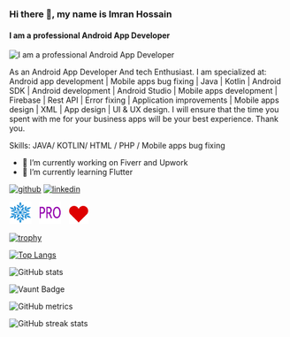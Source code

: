 ### Hi there 👋, my name is Imran Hossain
#### I am a professional Android App Developer
![I am a professional Android App Developer](https://media.licdn.com/dms/image/v2/D5616AQEbqPxRpU_0yg/profile-displaybackgroundimage-shrink_350_1400/profile-displaybackgroundimage-shrink_350_1400/0/1708336660275?e=1740009600&v=beta&t=rbqH511Gv_RD271FtiNn1zgeUafbvnuaJ8xQWCF4vr0)

As an Android App Developer And tech Enthusiast. I am specialized at: Android app development | Mobile apps bug fixing | Java | Kotlin | Android SDK | Android development | Android Studio | Mobile apps development | Firebase | Rest API | Error fixing | Application improvements | Mobile apps design | XML | App design | UI & UX design. I will ensure that the time you spent with me for your business apps will be your best experience. Thank you.

Skills: JAVA/ KOTLIN/ HTML / PHP / Mobile apps bug fixing

- 🔭 I’m currently working on Fiverr and Upwork 
- 🌱 I’m currently learning Flutter 


[<img src='https://cdn.jsdelivr.net/npm/simple-icons@3.0.1/icons/github.svg' alt='github' height='40'>](https://github.com/imranhhossain)  [<img src='https://cdn.jsdelivr.net/npm/simple-icons@3.0.1/icons/linkedin.svg' alt='linkedin' height='40'>](https://www.linkedin.com/in/imran-hossain-763a4a2a2/)  

<a href='https://archiveprogram.github.com/'><img src='https://raw.githubusercontent.com/acervenky/animated-github-badges/master/assets/acbadge.gif' width='40' height='40'></a> <a href='https://github.com/pricing'><img src='https://raw.githubusercontent.com/acervenky/animated-github-badges/master/assets/pro.gif' width='40' height='40'></a> <a href='https://docs.github.com/en/github/supporting-the-open-source-community-with-github-sponsors'><img src='https://raw.githubusercontent.com/acervenky/animated-github-badges/master/assets/sponsorbadge.gif' width='35' height='35'></a> 

[![trophy](https://github-profile-trophy.vercel.app/?username=imranhhossain)](https://github.com/ryo-ma/github-profile-trophy)

[![Top Langs](https://github-readme-stats.vercel.app/api/top-langs/?username=imranhhossain)](https://github.com/anuraghazra/github-readme-stats)

![GitHub stats](https://github-readme-stats.vercel.app/api?username=imranhhossain&show_icons=true&count_private=true)  

![Vaunt Badge](https://api.vaunt.dev/v1/github/entities/imranhhossain/contributions?format=svg&private=true)  

![GitHub metrics](https://metrics.lecoq.io/imranhhossain)  

![GitHub streak stats](https://streak-stats.demolab.com/?user=imranhhossain)  

